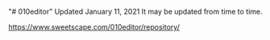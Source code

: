 "# 010editor" 
Updated January 11, 2021
It may be updated from time to time.

https://www.sweetscape.com/010editor/repository/
